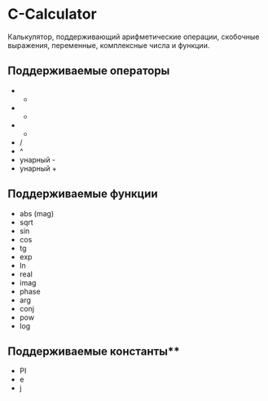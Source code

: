 # C-Calculator
Калькулятор, поддерживающий арифметические операции, скобочные выражения, переменные, комплексные числа и функции.  
## Поддерживаемые операторы
* +
* -
* *
* /
* ^
* унарный -
* унарный +  
## Поддерживаемые функции
* abs (mag)
* sqrt
* sin
* cos
* tg
* exp
* ln
* real
* imag
* phase
* arg
* conj
* pow
* log  
## Поддерживаемые константы**  
* PI
* e
* j  
